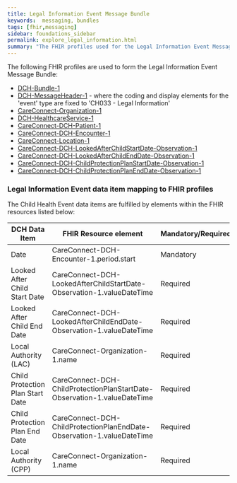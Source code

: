 ```yaml
---
title: Legal Information Event Message Bundle
keywords:  messaging, bundles
tags: [fhir,messaging]
sidebar: foundations_sidebar
permalink: explore_legal_information.html
summary: "The FHIR profiles used for the Legal Information Event Message Bundle"
---
```


The following FHIR profiles are used to form the Legal Information Event Message Bundle:

- [DCH-Bundle-1](https://fhir.nhs.uk/STU3/StructureDefinition/DCH-Bundle-1)
- [DCH-MessageHeader-1](https://fhir.nhs.uk/STU3/StructureDefinition/DCH-MessageHeader-1) - where the coding and display elements for the 'event' type are fixed to 'CH033 - Legal Information'
- [CareConnect-Organization-1](https://fhir.hl7.org.uk/STU3/StructureDefinition/CareConnect-Organization-1)
- [DCH-HealthcareService-1](https://fhir.nhs.uk/STU3/StructureDefinition/DCH-HealthcareService-1)
- [CareConnect-DCH-Patient-1](https://fhir.nhs.uk/STU3/StructureDefinition/CareConnect-DCH-Patient-1)
- [CareConnect-DCH-Encounter-1](https://fhir.nhs.uk/STU3/StructureDefinition/CareConnect-DCH-Encounter-1)
- [CareConnect-Location-1](https://fhir.hl7.org.uk/STU3/StructureDefinition/CareConnect-Location-1)
- [CareConnect-DCH-LookedAfterChildStartDate-Observation-1](https://fhir.nhs.uk/STU3/StructureDefinition/CareConnect-DCH-LookedAfterChildStartDate-Observation-1)
- [CareConnect-DCH-LookedAfterChildEndDate-Observation-1](https://fhir.nhs.uk/STU3/StructureDefinition/CareConnect-DCH-LookedAfterChildEndDate-Observation-1)
- [CareConnect-DCH-ChildProtectionPlanStartDate-Observation-1](https://fhir.nhs.uk/STU3/StructureDefinition/CareConnect-DCH-ChildProtectionPlanStartDate-Observation-1)
- [CareConnect-DCH-ChildProtectionPlanEndDate-Observation-1](https://fhir.nhs.uk/STU3/StructureDefinition/CareConnect-DCH-ChildProtectionPlanEndDate-Observation-1)

### Legal Information Event data item mapping to FHIR profiles ###

The Child Health Event data items are fulfilled by elements within the FHIR resources listed below:

| DCH Data Item                    | FHIR Resource element                             | Mandatory/Required/Optional |
|----------------------------------|---------------------------------------------------|-----------------------------|
| Date                             | CareConnect-DCH-Encounter-1.period.start          | Mandatory                   |
| Looked After Child Start Date    | CareConnect-DCH-LookedAfterChildStartDate-Observation-1.valueDateTime | Required                    |
| Looked After Child End Date      | CareConnect-DCH-LookedAfterChildEndDate-Observation-1.valueDateTime   | Required                    |
| Local Authority (LAC)            | CareConnect-Organization-1.name               | Required                    |
| Child Protection Plan Start Date | CareConnect-DCH-ChildProtectionPlanStartDate-Observation-1.valueDateTime       | Required                    |
| Child Protection Plan End Date   | CareConnect-DCH-ChildProtectionPlanEndDate-Observation-1.valueDateTime         | Required                    |
| Local Authority (CPP)            | CareConnect-Organization-1.name               | Required                    |